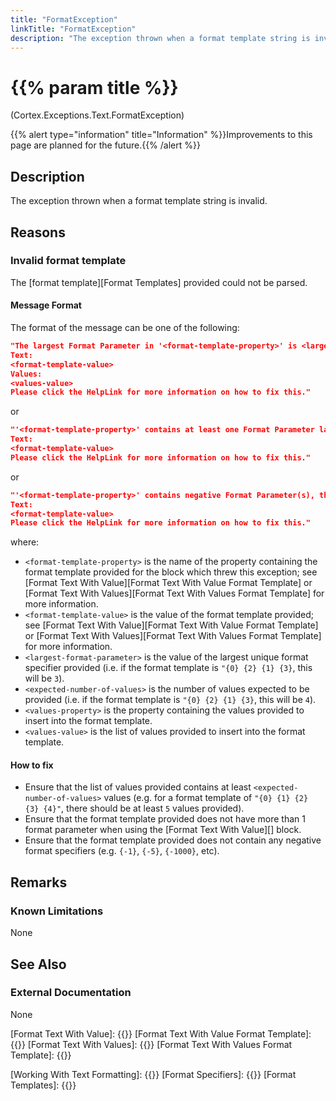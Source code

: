 ```yaml
---
title: "FormatException"
linkTitle: "FormatException"
description: "The exception thrown when a format template string is invalid."
---
```


# {{% param title %}}

<p class="namespace">(Cortex.Exceptions.Text.FormatException)</p>
{{% alert type="information" title="Information" %}}Improvements to this page are planned for the future.{{% /alert %}}

## Description

The exception thrown when a format template string is invalid.

## Reasons

### Invalid format template

The [format template][Format Templates] provided could not be parsed.

#### Message Format

The format of the message can be one of the following:

```json
"The largest Format Parameter in '<format-template-property>' is <largest-format-parameter>, therefore, '<values-property>' must contain at least <expected-number-of-values> items, but only contains <number-of-values>.
Text:
<format-template-value>
Values:
<values-value>
Please click the HelpLink for more information on how to fix this."
```

or

```json
"'<format-template-property>' contains at least one Format Parameter larger than {0}, therefore, it cannot be formatted.
Text:
<format-template-value>
Please click the HelpLink for more information on how to fix this."
```

or

```json
"'<format-template-property>' contains negative Format Parameter(s), therefore, it cannot be formatted.
Text:
<format-template-value>
Please click the HelpLink for more information on how to fix this."
```

where:

* `<format-template-property>` is the name of the property containing the format template provided for the block which threw this exception; see [Format Text With Value][Format Text With Value Format Template] or [Format Text With Values][Format Text With Values Format Template] for more information.
* `<format-template-value>` is the value of the format template provided; see [Format Text With Value][Format Text With Value Format Template] or [Format Text With Values][Format Text With Values Format Template] for more information.
* `<largest-format-parameter>` is the value of the largest unique format specifier provided (i.e. if the format template is `"{0} {2} {1} {3}`, this will be `3`).
* `<expected-number-of-values>` is the number of values expected to be provided (i.e. if the format template is `"{0} {2} {1} {3}`, this will be `4`).
* `<values-property>` is the property containing the values provided to insert into the format template.
* `<values-value>` is the list of values provided to insert into the format template.

#### How to fix

* Ensure that the list of values provided contains at least `<expected-number-of-values>` values (e.g. for a format template of `"{0} {1} {2} {3} {4}"`, there should be at least `5` values provided).
* Ensure that the format template provided does not have more than 1 format parameter when using the [Format Text With Value][] block.
* Ensure that the format template provided does not contain any negative format specifiers (e.g. `{-1}`, `{-5}`, `{-1000}`, etc).

## Remarks

### Known Limitations

None

## See Also

### External Documentation

None

[Format Text With Value]: {{<url path = "Cortex.Reference.Blocks.Text.FormatText.FormatTextWithValue.MainDoc">}}
[Format Text With Value Format Template]: {{<url path="Cortex.Reference.Blocks.Text.FormatText.FormatTextWithValue.FormatTemplate">}}
[Format Text With Values]: {{<url path = "Cortex.Reference.Blocks.Text.FormatText.FormatTextWithValues.MainDoc">}}
[Format Text With Values Format Template]: {{<url path = "Cortex.Reference.Blocks.Text.FormatText.FormatTextWithValues.FormatTemplate">}}

[Working With Text Formatting]: {{<url path = "Cortex.Reference.Concepts.WorkingWith.Text.Formatting.MainDoc">}}
[Format Specifiers]: {{<url path = "Cortex.Reference.Concepts.WorkingWith.Text.Formatting.FormatSpecifiers">}}
[Format Templates]: {{<url path = "Cortex.Reference.Concepts.WorkingWith.Text.Formatting.FormatTemplates">}}